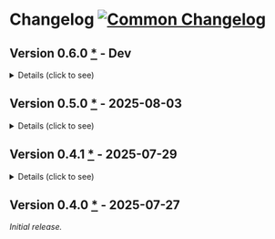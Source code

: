 <!-- markdownlint-disable-file MD024 MD042 MD033 -->

# Changelog <a href="https://common-changelog.org" title="" target="_blank"><img src="https://common-changelog.org/badge.svg" alt="Common Changelog"></a>

## Version 0.6.0 [*][0.6.0] - Dev

<details>
<summary>Details (click to see)</summary>

### Changed

- **Breaking:** Minor change to the `Iso8601Formatter::fmt_string`. ([`16a7e87`])
- **Breaking:** Minor change to the `SimpleFormatter::fmt_string` and `UnixTimestampFormatter::fmt_string`. ([`5a435f7`])
- Change: `ConsoleHandler` contains `console_type: ConsoleType` instead of ``stderr: bool``.\
  ([`aeceb23`])
- Change: Many updates to the Guide. ([`0d4e738`])

### Added

- **Breaking** Add: New method to `HandlerTrait` - `set_test_mode()`. ([`0fc162b`])
- Add: New `LoggerBuilder` method: `remove_file()`. ([`f9d5b95`])
- Add: New `LoggerBuilder` method: `set_fn_name()`. ([`0a76ce2`])
- Add: `enum ConsoleType`. ([`b0f404b`])
- Add: New `LoggerBuilder` methods: `add_pconsole_handler()` and `add_pconsole_handler_with()`. ([`85bbe5a`])
- Add: New method to `Logger` - `pconsole_logger()`. ([`29bef45`])
- Add: New instructional guide. ([`73d048a`])

### Removed

- **Breaking:** Remove `impl Handler{...}` - `new()` and `create(name)`. ([`3623196`])

### Fixed

- Fix: Many tests due to new and modified API and internal code. ([`0c6aa2f`])

</details>

## Version 0.5.0 [*][0.5.0] - 2025-08-03

<details>
<summary>Details (click to see)</summary>

### Changed

- **Breaking:** Modified `FormatType::Custom(String)` to `FormatType::Custom`. ([`88183d3`])
- Document: Convert inline links to reference links. ([`e5a7bf0`])
- Change: `ConsoleHandler` to contain `stderr: bool` instead of `mod_path: String`. Will now output to `std::io::stderr` if true. ([`41f5e9e`])
- Change: `StringHandler` removed `name: String` and renamed private method `StringHandler::create()` to `StringHandler::new()`. ([`41f5e9e`])

### Added

- Add: Macro and method: `is_logging`. ([`ee882f3`])
- Add: `econsole_logger()` and `add_econsole_handler()`. ([`41f5e9e`])
- Add: `Handler::EConsole`. ([`41f5e9e`])

</details>

## Version 0.4.1 [*][0.4.1] - 2025-07-29

<details>
<summary>Details (click to see)</summary>

### Changed

- Document comments improved or expanded. ([`d35d3e5`])

### Added

- Minimum Rust version now set to: "1.85.1". ([`3c6e99a`])
- Test coverage improved. Now 100%. ([`d35d3e5`])
- [Coverage Report]

### Fixed

- Fix broken documentation links. ([`3e32c90`]) ([`5ca139a`])

</details>

## Version 0.4.0 [*][0.4.0] - 2025-07-27

_Initial release._

[0.6.0]: https://github.com/bewillcott/flogging/releases/tag/v0.6.0
[`0d4e738`]: https://github.com/bewillcott/flogging/commit/0d4e7388040a205bc013385e173cb7efb36e4a4d
[`0c6aa2f`]: https://github.com/bewillcott/flogging/commit/0c6aa2f9521085870144c3e200429133f910469a
[`29bef45`]: https://github.com/bewillcott/flogging/commit/29bef4580276b64cf91bcbb156ce890d27110df6
[`0fc162b`]: https://github.com/bewillcott/flogging/commit/0fc162bf5898c0fe3cc5a8f89c069cfe83baa9c4
[`5a435f7`]: https://github.com/bewillcott/flogging/commit/5a435f75ff9baee54d02c725018561beadc273f6
[`0a76ce2`]: https://github.com/bewillcott/flogging/commit/0a76ce27ce98047045889f24f56684e1d44b9ec7
[`73d048a`]: https://github.com/bewillcott/flogging/commit/73d048a44d1effb496d01213ad549b28bfdf027e
[`85bbe5a`]: https://github.com/bewillcott/flogging/commit/85bbe5a79320f19091abe1f11d06a962f29c2863
[`aeceb23`]: https://github.com/bewillcott/flogging/commit/aeceb233270f7745b2ff7dbcb44d01ce68098f45
[`16a7e87`]: https://github.com/bewillcott/flogging/commit/16a7e87e5a51e8aac4b01a5c6de53ea78ab92439
[`f9d5b95`]: https://github.com/bewillcott/flogging/commit/f9d5b9537960dd23af9f76b77ff5a4b996e777bd
[`b0f404b`]: https://github.com/bewillcott/flogging/commit/b0f404b26858b4b9b1e6839b1769049e6deb2e65
[`3623196`]: https://github.com/bewillcott/flogging/commit/362319610c1f82c8be9ceb7c7d4c3a87637017fa
[0.5.0]: https://github.com/bewillcott/flogging/releases/tag/v0.5.0
[`41f5e9e`]: https://github.com/bewillcott/flogging/commit/41f5e9e047e8cb3fea6cb664f84f9d0f621c89de
[`e5a7bf0`]: https://github.com/bewillcott/flogging/commit/e5a7bf0027c386ad229ea74cfcc3483274e51580
[`88183d3`]: https://github.com/bewillcott/flogging/commit/88183d392edda04b7f7f6bc24165c481991818ef
[`ee882f3`]: https://github.com/bewillcott/flogging/commit/ee882f370a8eb87ef6e152194c869c42a15c19a1
[0.4.1]: https://github.com/bewillcott/flogging/releases/tag/v0.4.1
[`d35d3e5`]: https://github.com/bewillcott/flogging/commit/d35d3e5e8eb0a443b8b71a1f94ba9ea0faca0775
[`5ca139a`]: https://github.com/bewillcott/flogging/commit/5ca139a11ef961f9b48181b76a142eb703e8b34b
[`3e32c90`]: https://github.com/bewillcott/flogging/commit/3e32c9095ecef4994ecb0dd44268d5025010c0cf
[`3c6e99a`]: https://github.com/bewillcott/flogging/commit/3c6e99ae0e38ac5f63540f47176df9fb6667d524
[0.4.0]: https://github.com/bewillcott/flogging/releases/tag/v-0.4.0
[Coverage Report]: https://bewillcott.github.io/flogging/coverage
